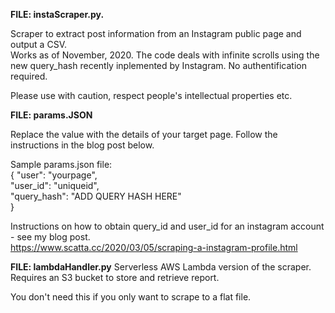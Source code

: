 **FILE: instaScraper.py.**

Scraper to extract post information from an Instagram public page and output a CSV.  
Works as of November, 2020. The code deals with infinite scrolls using the new query_hash recently inplemented by Instagram. 
No authentification required. 

Please use with caution, respect people's intellectual properties etc.

**FILE: params.JSON**

Replace the value with the details of your target page. Follow the instructions in the blog post below. 

Sample params.json file:  
{
    "user": "yourpage",  
    "user_id": "uniqueid",  
    "query_hash": "ADD QUERY HASH HERE"  
}  

Instructions on how to obtain query_id and user_id for an instagram account - see my blog post.  
https://www.scatta.cc/2020/03/05/scraping-a-instagram-profile.html


**FILE: lambdaHandler.py**
Serverless AWS Lambda version of the scraper. Requires an S3 bucket to store and retrieve report.

You don't need this if you only want to scrape to a flat file.

